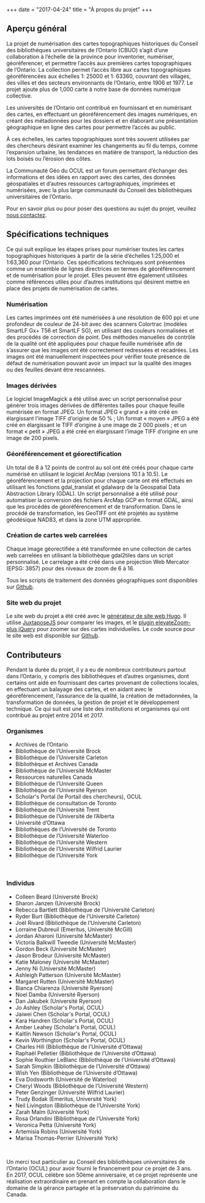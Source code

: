 +++
date = "2017-04-24"
title = "À propos du projet"
+++

## Aperçu général

La projet de numérisation des cartes topographiques historiques du Conseil des bibliothèques universitaires de l’Ontario (CBUO) s’agit d’une collaboration à l’échelle de la province pour inventorier, numériser, géoréferencer, et permettre l’accès aux premières cartes topographiques de l’Ontario. La collection permet l’accès libre aux cartes topographiques géoréférencées aux échelles 1: 25000 et 1: 63360, couvrant des villages, des villes et des secteurs environnants de l’Ontario, entre 1906 et 1977. Le projet ajoute plus de 1,000 carte à notre base de données numérique collective.

Les universités de l’Ontario ont contribué en fournissant et en numérisant des cartes, en effectuant un géoréférencement des images numériques, en créant des métadonnées pour les dossiers et en élaborant une présentation géographique en ligne des cartes pour permettre l’accès au public. 

À ces échelles, les cartes topographiques sont très souvent utilisées par des chercheurs désirant examiner les changements au fil du temps, comme l’expansion urbaine, les tendances en matière de transport, la réduction des lots boisés ou l’érosion des côtes. 

La Communauté Géo du OCUL est un forum permettant d’échanger des informations et des idées en rapport avec des cartes, des données géospatiales et d’autres ressources cartographiques, imprimées et numérisées, avec la plus large communauté du Conseil des bibliothèques universitaires de l’Ontario.

Pour en savoir plus ou pour poser des questions au sujet du projet, veuillez [nous contactez](../contact/).

## Spécifications techniques

Ce qui suit explique les étapes prises pour numériser toutes les cartes topographiques historiques à partir de la série d’échelles 1:25,000 et 1:63,360 pour l’Ontario. Ces spécifications techniques sont présentées comme un ensemble de lignes directrices en termes de géoréférencement et de numérisation pour le projet. Elles peuvent être également utilisées comme références utiles pour d’autres institutions qui désirent mettre en place des projets de numérisation de cartes. 

### Numérisation
Les cartes imprimées ont été numérisées à une résolution de 600 ppi et une profondeur de couleur de 24-bit avec des scanners Colortrac (modèles SmartLF Gx+ T56 et SmartLF SG), en utilisant des couleurs normalisées et des procédés de correction de point. Des méthodes manuelles de contrôle de la qualité ont été appliquées pour chaque feuille numérisée afin de s’assurer que les images ont été correctement redressées et recadrées. Les images ont été manuellement inspectées pour vérifier toute présence de défaut de numérisation pouvant avoir un impact sur la qualité des images ou des feuilles devant être rescannées. 

### Images dérivées
Le logiciel ImageMagick a été utilisé avec un script personnalisé pour générer trois images dérivées de différentes tailles pour chaque feuille numérisée en format JPEG. Un format JPEG « grand » a été créé en élargissant l’image TIFF d’origine de 50 % ; Un format « moyen » JPEG a été créé en élargissant le TIFF d’origine à une image de 2 000 pixels ; et un format « petit » JPEG a été créé en élargissant l’image TIFF d’origine en une image de 200 pixels. 

### Géoréférencement et géorectification
Un total de 8 à 12 points de control au sol ont été créés pour chaque carte numérisé en utilisant le logiciel ArcMap (versions 10.1 à 10.5). Le géoréférencement et la projection pour chaque carte ont été effectués en utilisant les fonctions gdal_translat et gdalwarp de la Geospatial Data Abstraction Library (GDAL). Un script personnalisé a été utilisé pour automatiser la conversion des fichiers ArcMap GCP en format GDAL, ainsi que les procédés de géoréférencement et de transformation. Dans le procédé de transformation, les GeoTIFF ont été projetés au système géodésique NAD83, et dans la zone UTM appropriée. 

### Création de cartes web carrelées
Chaque image géorectifiée a été transformée en une collection de cartes web carrelées en utilisant la bibliothèque gdal2tiles dans un script personnalisé. Le carrelage a été créé dans une projection Web Mercator (EPSG: 3857) pour des niveaux de zoom de 6 à 16. 

Tous les scripts de traitement des données géographiques sont disponibles sur [Github](https://github.com/jasonbrodeur/OCUL_HTDP).

### Site web du projet
Le site web du projet a été créé avec le [générateur de site web Hugo](https://gohugo.io/). Il utilise [JuxtaposeJS](https://juxtapose.knightlab.com/) pour comparer les images, et le [plugin elevateZoom-plus jQuery](https://github.com/igorlino/elevatezoom-plus)  pour zoomer sur des cartes individuelles. Le code source pour le site web est disponible sur [Github](https://github.com/scholarsportal/historical-topos).

## Contributeurs

Pendant la durée du projet, il y a eu de nombreux contributeurs partout dans l’Ontario, y compris des bibliothèques et d’autres organismes, dont certains ont aidé en fournissant des cartes provenant de collections locales, en effectuant un balayage des cartes, et en aidant avec le géoréférencement, l’assurance de la qualité, la création de métadonnées, la transformation de données, la gestion de projet et le développement technique. Ce qui suit est une liste des institutions et organismes qui ont contribué au projet entre 2014 et 2017. 

### Organismes
* Archives de l’Ontario
* Bibliothèque de l’Université Brock
* Bibliothèque de l’Université Carleton 
* Bibliothèque et Archives Canada
* Bibliothèque de l’Université McMaster 
* Ressources naturelles Canada
* Bibliothèque de l’Université Queen
* Bibliothèque de l’Université Ryerson 
* Scholar's Portal (le Portail des chercheurs), OCUL
* Bibliothèque de consultation de Toronto
* Bibliothèque de l’Université Trent 
* Bibliothèque de l’Université de l’Alberta
* Université d’Ottawa
* Bibliothèques de l’Université de Toronto
* Bibliothèque de l’Université Waterloo
* Bibliothèque de l’Université Western 
* Bibliothèque de l’Université Wilfrid Laurier 
* Bibliothèque de l’Université York 


<br>

### Individus
* Colleen Beard (Université Brock)
* Sharon Janzen (Université Brock)
* Rebecca Bartlett (Bibliothèque de l’Université Carleton)
* Ryder Burt (Bibliothèque de l’Université Carleton)
* Joël Rivard (Bibliothèque de l’Université Carleton)
* Lorraine Dubreuil (Emeritus, Université McGill)
* Jordan Aharoni (Université McMaster)
* Victoria Balkwill Tweedie (Université McMaster)
* Gordon Beck (Université McMaster)
* Jason Brodeur (Université McMaster)
* Katie Maloney (Université McMaster)
* Jenny Ni (Université McMaster)
* Ashleigh Patterson (Université McMaster)
* Margaret Rutten (Université McMaster)
* Bianca Chiarenza (Université Ryerson)
* Noel Damba (Université Ryerson)
* Dan Jakubek (Université Ryerson)
* Jo Ashley (Scholar's Portal, OCUL)
* Jaiwei Chen (Scholar's Portal, OCUL)
* Kara Handren (Scholar's Portal, OCUL)
* Amber Leahey (Scholar's Portal, OCUL)
* Kaitlin Newson (Scholar's Portal, OCUL)
* Kevin Worthington (Scholar's Portal, OCUL)
* Charles Hill (Bibliothèque de l’Université d’Ottawa)
* Raphaël Pelletier (Bibliothèque de l’Université d’Ottawa)
* Sophie Routhier LeBlanc (Bibliothèque de l’Université d’Ottawa)
* Sarah Simpkin (Bibliothèque de l’Université d’Ottawa)
* Wish Yen (Bibliothèque de l’Université d’Ottawa)
* Eva Dodsworth (Université de Waterloo)
* Cheryl Woods (Bibliothèque de l’Université Western)
* Peter Genzinger (Université Wilfrid Laurier)
* Trudy Bodak (Emeritus, Université York)
* Neil Livingston (Bibliothèque de l’Université York)
* Zarah Malm (Université York)
* Rosa Orlandini (Bibliothèque de l’Université York)
* Veronica Petta (Université York)
* Artemisia Robins (Université York)
* Marisa Thomas-Perrier (Université York)

<br>

Un merci tout particulier au Conseil des bibliothèques universitaires de l’Ontario (OCUL) pour avoir fourni le financement pour ce projet de 3 ans. En 2017, OCUL célèbre son 50ème anniversaire, et ce projet représente une réalisation extraordinaire en prenant en compte la collaboration dans le domaine de la gérance partagée et la préservation du patrimoine du Canada. 
